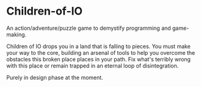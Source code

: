 Children-of-IO
==============

An action/adventure/puzzle game to demystify programming and game-making.

Children of IO drops you in a land that is falling to pieces. You must make your way to the core, building an arsenal of tools to help you overcome the obstacles this broken place places in your path. Fix what's terribly wrong with this place or remain trapped in an eternal loop of disintegration.

Purely in design phase at the moment.
